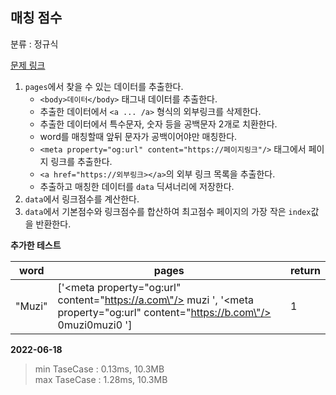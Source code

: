## 매칭 점수

분류 : 정규식

[문제 링크](https://programmers.co.kr/learn/courses/30/lessons/42893)

1. `pages`에서 찾을 수 있는 데이터를 추출한다.
    - `<body>데이터</body>` 태그내 데이터를 추출한다.
    - 추출한 데이터에서 `<a ... /a>` 형식의 외부링크를 삭제한다.
    - 추출한 데이터에서 특수문자, 숫자 등을 공백문자 2개로 치환한다.
    - word를 매칭할때 앞뒤 문자가 공백이어야만 매칭한다.
    - `<meta property="og:url" content="https://페이지링크"/>` 태그에서 페이지 링크를 추출한다.
    - `<a href="https://외부링크></a>`의 외부 링크 목록을 추출한다.
    - 추출하고 매칭한 데이터를 `data` 딕셔너리에 저장한다.
2. `data`에서 링크점수를 계산한다.
3. `data`에서 기본점수와 링크점수를 합산하여 최고점수 페이지의 가장 작은 `index`값을 반환한다.

**추가한 테스트**

|word|pages|return|
|---|---|---|
|"Muzi"|['<meta property=\"og:url\" content=\"https://a.com\"/> <body> muzi </body>', '<meta property=\"og:url\" content=\"https://b.com\"/> <body> 0muzi0muzi0 </body>']|1|

**2022-06-18**

> min TaseCase : 0.13ms, 10.3MB  
> max TaseCase : 1.28ms, 10.3MB  